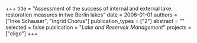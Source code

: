 +++
title = "Assessment of the success of internal and external lake restoration measures in two Berlin lakes"
date = 2006-01-01
authors = ["Inke Schauser", "Ingrid Chorus"]
publication_types = ["2"]
abstract = ""
selected = false
publication = "*Lake and Reservoir Management*"
projects = ["oligo"]
+++

